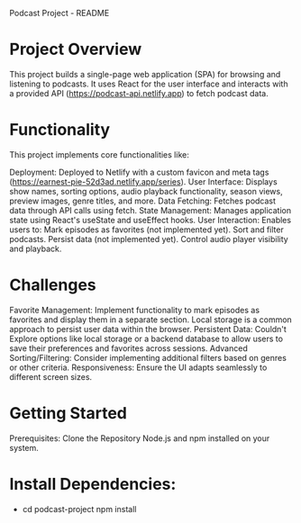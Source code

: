 Podcast Project - README

# Project Overview #
This project builds a single-page web application (SPA) for browsing and listening to podcasts. It uses React for the user interface and interacts with a provided API (https://podcast-api.netlify.app) to fetch podcast data.

# Functionality #
This project implements core functionalities like:

Deployment: Deployed to Netlify with a custom favicon and meta tags (https://earnest-pie-52d3ad.netlify.app/series).
User Interface: Displays show names, sorting options, audio playback functionality, season views, preview images, genre titles, and more.
Data Fetching: Fetches podcast data through API calls using fetch.
State Management: Manages application state using React's useState and useEffect hooks.
User Interaction: Enables users to:
Mark episodes as favorites (not implemented yet).
Sort and filter podcasts.
Persist data (not implemented yet).
Control audio player visibility and playback.

# Challenges #

Favorite Management: Implement functionality to mark episodes as favorites and display them in a separate section. Local storage is a common approach to persist user data within the browser.
Persistent Data: Couldn't Explore options like local storage or a backend database to allow users to save their preferences and favorites across sessions.
Advanced Sorting/Filtering: Consider implementing additional filters based on genres or other criteria.
Responsiveness: Ensure the UI adapts seamlessly to different screen sizes.

# Getting Started
Prerequisites:
Clone the Repository
Node.js and npm installed on your system.
 # Install Dependencies:
- cd podcast-project
npm install
